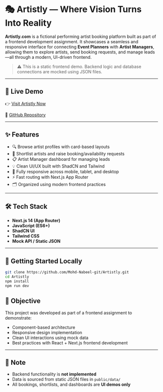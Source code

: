 # 🎭 Artistly — Where Vision Turns Into Reality

**Artistly.com** is a fictional performing artist booking platform built as part of a frontend development assignment. It showcases a seamless and responsive interface for connecting **Event Planners** with **Artist Managers**, allowing them to explore artists, send booking requests, and manage leads—all through a modern, UI-driven frontend.

> ⚠️ This is a static frontend demo. Backend logic and database connections are mocked using JSON files.

---

## 🔗 Live Demo

👉 [Visit Artistly Now](https://artistly-xeqz.vercel.app/)

📂 [GitHub Repository](https://github.com/Mohd-Nabeel-git/Artistly)

---

## ✨ Features

- 🔍 Browse artist profiles with card-based layouts  
- 📌 Shortlist artists and raise booking/availability requests  
- 📋 Artist Manager dashboard for managing leads  
- 💡 Clean UI/UX built with ShadCN and Tailwind  
- 📱 Fully responsive across mobile, tablet, and desktop  
- ⚡ Fast routing with Next.js App Router  
- 🗂️ Organized using modern frontend practices

---

## 🛠️ Tech Stack

- **Next.js 14 (App Router)**  
- **JavaScript (ES6+)**  
- **ShadCN UI**  
- **Tailwind CSS**  
- **Mock API / Static JSON**

---

## 🚀 Getting Started Locally

```bash
git clone https://github.com/Mohd-Nabeel-git/Artistly.git
cd Artistly
npm install
npm run dev
```
## 🎯 Objective

This project was developed as part of a frontend assignment to demonstrate:

- Component-based architecture  
- Responsive design implementation  
- Clean UI interactions using mock data  
- Best practices with React + Next.js frontend development

---

## 📌 Note

- Backend functionality is **not implemented**  
- Data is sourced from static JSON files in `public/data/`  
- All bookings, shortlists, and dashboards are **UI demos only**
